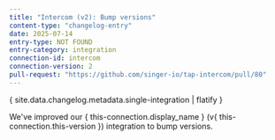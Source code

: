 ```yaml
---
title: "Intercom (v2): Bump versions"
content-type: "changelog-entry"
date: 2025-07-14
entry-type: NOT FOUND
entry-category: integration
connection-id: intercom
connection-version: 2
pull-request: "https://github.com/singer-io/tap-intercom/pull/80"
---
```

{ site.data.changelog.metadata.single-integration | flatify }

We've improved our { this-connection.display_name } (v{ this-connection.this-version }) integration to bump versions.